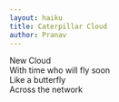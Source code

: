 ```yaml
---
layout: haiku
title: Caterpillar Cloud
author: Pranav
---
```


New Cloud<br>
With time who will fly soon<br>
Like a butterfly<br>
Across the network<br>
